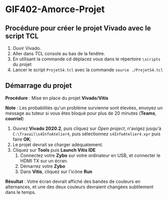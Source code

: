 # GIF402-Amorce-Projet

## Procédure pour créer le projet Vivado avec le script TCL
1. Ouvir Vivado.
2. Aller dans TCL console au bas de la fenêtre.
3. En utilisant la commande cd déplacez vous dans le répertoire `\scripts` du projet
4. Lancer le script `ProjetS4.tcl` avec la commande `source ./ProjetS4.tcl`

## Démarrage du projet

**Procédure** : Mise en place du projet **Vivado**/**Vitis**

**Note** : Les probabilités qu'un problème survienne sont élevées, envoyez un message au tuteur si vous êtes bloqué pour plus de 20 minutes (**Teams**, **courriel**)


1. Ouvrez **Vivado 2020.2**, puis cliquez sur *Open project*, n'avigez jusqu'à `C:\Travail\s4InfoAtelier4`, puis sélectionnez `s4InfoAtelier4.xpr` puis faire **OK**;
1. Le projet devrait se charger adéquatement. 
1. Cliquez sur **Tools** puis **Launch Vitis IDE**
   1. Connectez votre **Zybo** sur votre ordinateur en USB, et connecter le HDMI TX sur un écran.
   1. Démarrez votre **Zybo**
   1. Dans **Vitis**, cliquez sur l'icône **Run**

**Résultat** : Votre écran devrait affiché des bandes de couleurs en alternances, et une des deux couleurs devraient changées subtilement dans le temps.